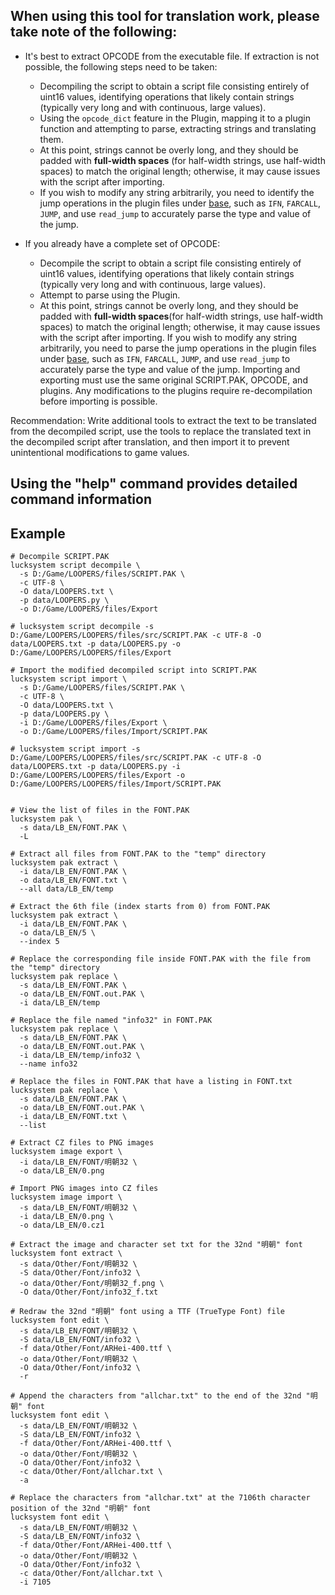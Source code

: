 

## When using this tool for translation work, please take note of the following:

- It's best to extract OPCODE from the executable file. If extraction is not possible, the following steps need to be taken:
  - Decompiling the script to obtain a script file consisting entirely of uint16 values, identifying operations that likely contain strings (typically very long and with continuous, large values).
  - Using the `opcode_dict` feature in the Plugin, mapping it to a plugin function and attempting to parse, extracting strings and translating them.
  - At this point, strings cannot be overly long, and they should be padded with **full-width spaces** (for half-width strings, use half-width spaces) to match the original length; otherwise, it may cause issues with the script after importing.
  - If you wish to modify any string arbitrarily, you need to identify the jump operations in the plugin files under [base](data/base), such as `IFN`, `FARCALL`, `JUMP`, and use `read_jump` to accurately parse the type and value of the jump.

- If you already have a complete set of OPCODE:
  - Decompile the script to obtain a script file consisting entirely of uint16 values, identifying operations that likely contain strings (typically very long and with continuous, large values).
  - Attempt to parse using the Plugin.
  - At this point, strings cannot be overly long, and they should be padded with **full-width spaces**(for half-width strings, use half-width spaces) to match the original length; otherwise, it may cause issues with the script after importing.
If you wish to modify any string arbitrarily, you need to parse the jump operations in the plugin files under [base](data/base), such as `IFN`, `FARCALL`, `JUMP`, and use `read_jump` to accurately parse the type and value of the jump.
Importing and exporting must use the same original SCRIPT.PAK, OPCODE, and plugins. Any modifications to the plugins require re-decompilation before importing is possible.

Recommendation: Write additional tools to extract the text to be translated from the decompiled script, use the tools to replace the translated text in the decompiled script after translation, and then import it to prevent unintentional modifications to game values.

## Using the "help" command provides detailed command information

## Example
```shell
# Decompile SCRIPT.PAK
lucksystem script decompile \
  -s D:/Game/LOOPERS/files/SCRIPT.PAK \
  -c UTF-8 \
  -O data/LOOPERS.txt \
  -p data/LOOPERS.py \
  -o D:/Game/LOOPERS/files/Export

# lucksystem script decompile -s D:/Game/LOOPERS/LOOPERS/files/src/SCRIPT.PAK -c UTF-8 -O data/LOOPERS.txt -p data/LOOPERS.py -o D:/Game/LOOPERS/LOOPERS/files/Export

# Import the modified decompiled script into SCRIPT.PAK
lucksystem script import \
  -s D:/Game/LOOPERS/files/SCRIPT.PAK \
  -c UTF-8 \
  -O data/LOOPERS.txt \
  -p data/LOOPERS.py \
  -i D:/Game/LOOPERS/files/Export \
  -o D:/Game/LOOPERS/files/Import/SCRIPT.PAK

# lucksystem script import -s D:/Game/LOOPERS/LOOPERS/files/src/SCRIPT.PAK -c UTF-8 -O data/LOOPERS.txt -p data/LOOPERS.py -i D:/Game/LOOPERS/LOOPERS/files/Export -o D:/Game/LOOPERS/LOOPERS/files/Import/SCRIPT.PAK


# View the list of files in the FONT.PAK
lucksystem pak \
  -s data/LB_EN/FONT.PAK \
  -L

# Extract all files from FONT.PAK to the "temp" directory
lucksystem pak extract \
  -i data/LB_EN/FONT.PAK \
  -o data/LB_EN/FONT.txt \
  --all data/LB_EN/temp

# Extract the 6th file (index starts from 0) from FONT.PAK
lucksystem pak extract \
  -i data/LB_EN/FONT.PAK \
  -o data/LB_EN/5 \
  --index 5

# Replace the corresponding file inside FONT.PAK with the file from the "temp" directory
lucksystem pak replace \
  -s data/LB_EN/FONT.PAK \
  -o data/LB_EN/FONT.out.PAK \
  -i data/LB_EN/temp

# Replace the file named "info32" in FONT.PAK
lucksystem pak replace \
  -s data/LB_EN/FONT.PAK \
  -o data/LB_EN/FONT.out.PAK \
  -i data/LB_EN/temp/info32 \
  --name info32

# Replace the files in FONT.PAK that have a listing in FONT.txt
lucksystem pak replace \
  -s data/LB_EN/FONT.PAK \
  -o data/LB_EN/FONT.out.PAK \
  -i data/LB_EN/FONT.txt \
  --list

# Extract CZ files to PNG images
lucksystem image export \
  -i data/LB_EN/FONT/明朝32 \
  -o data/LB_EN/0.png

# Import PNG images into CZ files
lucksystem image import \
  -s data/LB_EN/FONT/明朝32 \
  -i data/LB_EN/0.png \
  -o data/LB_EN/0.cz1

# Extract the image and character set txt for the 32nd "明朝" font
lucksystem font extract \
  -s data/Other/Font/明朝32 \
  -S data/Other/Font/info32 \
  -o data/Other/Font/明朝32_f.png \
  -O data/Other/Font/info32_f.txt

# Redraw the 32nd "明朝" font using a TTF (TrueType Font) file
lucksystem font edit \
  -s data/LB_EN/FONT/明朝32 \
  -S data/LB_EN/FONT/info32 \
  -f data/Other/Font/ARHei-400.ttf \
  -o data/Other/Font/明朝32 \
  -O data/Other/Font/info32 \
  -r

# Append the characters from "allchar.txt" to the end of the 32nd "明朝" font
lucksystem font edit \
  -s data/LB_EN/FONT/明朝32 \
  -S data/LB_EN/FONT/info32 \
  -f data/Other/Font/ARHei-400.ttf \
  -o data/Other/Font/明朝32 \
  -O data/Other/Font/info32 \
  -c data/Other/Font/allchar.txt \
  -a

# Replace the characters from "allchar.txt" at the 7106th character position of the 32nd "明朝" font
lucksystem font edit \
  -s data/LB_EN/FONT/明朝32 \
  -S data/LB_EN/FONT/info32 \
  -f data/Other/Font/ARHei-400.ttf \
  -o data/Other/Font/明朝32 \
  -O data/Other/Font/info32 \
  -c data/Other/Font/allchar.txt \
  -i 7105

```
